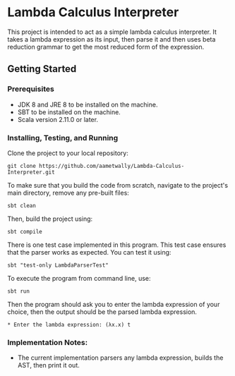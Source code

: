 #  Lambda Calculus Interpreter

This project is intended to act as a simple lambda calculus interpreter. It takes a lambda expression as its input, then parse it and then uses beta reduction grammar to get the most reduced form of the expression.



## Getting Started

### Prerequisites
* JDK 8 and JRE 8 to be installed on the machine.
* SBT to be installed on the machine.
* Scala version 2.11.0 or later.


### Installing, Testing, and Running

Clone the project to your local repository:
```
git clone https://github.com/aametwally/Lambda-Calculus-Interpreter.git
```

To make sure that you build the code from scratch, navigate to the project's main directory, remove any pre-built files:
```
sbt clean
```


Then, build the project using: 
```
sbt compile
```


There is one test case implemented in this program. This test case ensures that the parser works as expected. You can test it using:
```
sbt "test-only LambdaParserTest"
```


To execute the program from command line, use:
```
sbt run
```


Then the program should ask you to enter the lambda expression of your choice, then the output should be the parsed lambda expression.
```
* Enter the lambda expression: (λx.x) t
```


### Implementation Notes:
* The current implementation parsers any lambda expression, builds the AST, then print it out.
